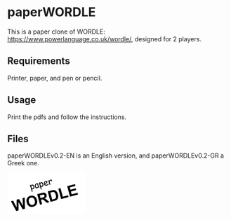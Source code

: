 # paperWORDLE

This is a paper clone of WORDLE: https://www.powerlanguage.co.uk/wordle/, designed for 2 players.

## Requirements

Printer, paper, and pen or pencil.

## Usage

Print the pdfs and follow the instructions.

## Files

paperWORDLEv0.2-EN is an English version, and paperWORDLEv0.2-GR a Greek one.

![paperWORDLE logo](https://raw.githubusercontent.com/idpolitis/paperWORDLE/main/logo.png)
